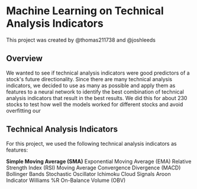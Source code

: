 # Machine Learning on Technical Analysis Indicators
This project was created by @thomas211738 and @joshleeds

## Overview
We wanted to see if technical analysis indicators were good predictors of a stock's future directionality. Since there are many technical analysis indicators, we decided to use as many as possible and apply them as features to a neural network to identify the best combination of technical analysis indicators that result in the best results. We did this for about 230 stocks to test how well the models worked for different stocks and avoid overfitting our 

## Technical Analysis Indicators
For this project, we used the following technical analysis indicators as features:

**Simple Moving Average (SMA)**
Exponential Moving Average (EMA)
Relative Strength Index (RSI)
Moving Average Convergence Divergence (MACD)
Bollinger Bands
Stochastic Oscillator
Ichimoku Cloud Signals
Aroon Indicator
Williams %R
On-Balance Volume (OBV)

